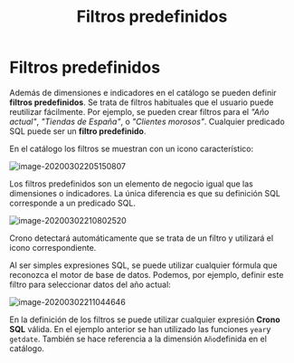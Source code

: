 ﻿---
title: Filtros predefinidos
position: 7
Autogenerated: true
---

# Filtros predefinidos

Además de dimensiones e indicadores en el catálogo se pueden definir **filtros predefinidos**. Se trata de filtros habituales que el usuario puede reutilizar fácilmente. Por ejemplo, se pueden crear filtros para el _"Año actual"_, _"Tiendas de España"_, o _"Clientes morosos"_. Cualquier predicado SQL puede ser un **filtro predefinido**.

En el catálogo los filtros se muestran con un icono característico:

![image-20200302205150807](/images/calculos06.png)



Los filtros predefinidos son un elemento de negocio igual que las dimensiones o indicadores. La única diferencia es que su definición SQL corresponde a un predicado SQL.

![image-20200302210802520](/images/calculos07.png)



Crono detectará automáticamente que se trata de un filtro y utilizará el icono correspondiente.

Al ser simples expresiones SQL, se puede utilizar cualquier fórmula que reconozca el motor de base de datos. Podemos, por ejemplo, definir este filtro para seleccionar datos del año actual:

![image-20200302211044646](/images/calculos08.png)

En la definición de los filtros se puede utilizar cualquier expresión **Crono SQL** válida. En el ejemplo anterior se han utilizado las funciones `year`y `getdate`. También se hace referencia a la dimensión `Año`definida en el catálogo.
